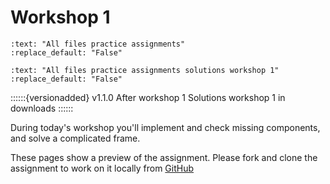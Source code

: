 # Workshop 1

```{custom_download_link} https://github.com/CIEM5000-2025/practice-assignments
:text: "All files practice assignments"
:replace_default: "False"
```

```{custom_download_link} https://github.com/CIEM5000-2025/practice-assignments/tree/solution_workshop_1
:text: "All files practice assignments solutions workshop 1"
:replace_default: "False"
```

::::::{versionadded} v1.1.0 After workshop 1
Solutions workshop 1 in downloads 
::::::

During today's workshop you'll implement and check missing components, and solve a complicated frame.

These pages show a preview of the assignment. Please fork and clone the assignment to work on it locally from [GitHub](https://github.com/CIEM5000-2025/practice-assignments)